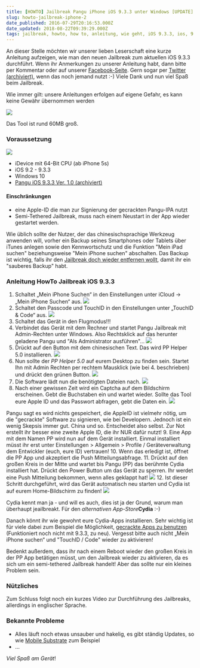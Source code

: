 ```yaml
---
title: [HOWTO] Jailbreak Pangu iPhone iOS 9.3.3 unter Windows [UPDATE]
slug: howto-jailbreak-iphone-2
date_published: 2016-07-29T20:16:53.000Z
date_updated: 2018-08-22T09:39:29.000Z
tags: jailbreak, howto, how to, anleitung, wie geht, iOS 9.3.3, ios, 9.3.3, pangu, windows
---
```


An dieser Stelle möchten wir unserer lieben Leserschaft eine kurze Anleitung aufzeigen, wie man den neuen Jailbreak zum aktuellen iOS 9.3.3 durchführt. Wenn ihr Anmerkungen zu unserer Anleitung habt, dann bitte per Kommentar oder auf unserer [Facebook-Seite](https://www.facebook.com/thafakerde). Gern sogar per [Twitter (archiviert)](http://web.archive.org/web/20161115072752/https://twitter.com/thafaker), wenn das noch jemand nutzt :-) Viele Dank und nun viel Spaß beim Jailbreak. 

Wie immer gilt: unsere Anleitungen erfolgen auf eigene Gefahr, es kann keine Gewähr übernommen werden

![](http://thafaker.de/content/images/2016/07/Bildschirmfoto-2016-07-29-um-22-18-11.png)

Das Tool ist rund 60MB groß.

### Voraussetzung

![](__GHOST_URL__/content/images/2016/07/2016-07-25-06_24_49-PanGu-iOS-9-2-9-3-3-jailbreak-tool-pangu-io_-772x216.png)

- iDevice mit 64-Bit CPU (ab iPhone 5s)
- iOS 9.2 - 9.3.3
- Windows 10
- [Pangu iOS 9.3.3 Ver. 1.0 (archiviert)](http://web.archive.org/web/20160728112845/http://jailbreak.25pp.com:80/ppjailbreak/?from=25pp_00119)

#### Einschränkungen

- eine Apple-ID die man zur Signierung der gecrackten Pangu-IPA nutzt
- Semi-Tethered Jailbreak, muss nach einem Neustart in der App wieder gestartet werden.

Wie üblich sollte der Nutzer, der das chinesischsprachige Werkzeug anwenden will, vorher ein Backup seines Smartphones oder Tablets über iTunes anlegen sowie den Kennwortschutz und die Funktion "Mein iPad suchen" beziehungsweise "Mein iPhone suchen" abschalten. Das Backup ist wichtig, falls ihr den [Jailbreak doch wieder entfernen wollt](__GHOST_URL__/jailbreak-pangu-ios-9-3-3-vollstandig-entfernen/), damit ihr ein "sauberes Backup" habt.

### Anleitung HowTo Jailbreak iOS 9.3.3

1. Schaltet „Mein iPhone Suchen“ in den Einstellungen unter iCloud -> „Mein iPhone Suchen“ aus.
![](__GHOST_URL__/content/images/2016/07/Find-My-iPhone-Taig-jailbreak.png)
2. Schaltet den Passcode und TouchID in den Einstellungen unter „TouchID & Code“ aus.
![](__GHOST_URL__/content/images/2016/07/IMG_0046.png)
3. Schaltet das Gerät in den Flugmodus!!!
4. Verbindet das Gerät mit dem Rechner und startet Pangu Jailbreak mit Admin-Rechten unter Windows. Also Rechtsklick auf das herunter geladene Pangu und "Als Administrator ausführen"…
![](__GHOST_URL__/content/images/2016/07/Bildschirmfoto-2016-07-29-um-22-02-50.png)
5. Drückt auf den Button mit dem chinesischen Text. Das wird PP Helper 5.0 installieren.
![](__GHOST_URL__/content/images/2016/07/Bildschirmfoto-2016-07-29-um-22-04-03.png)
6. Nun sollte der *PP Helper 5.0* auf eurem Desktop zu finden sein. Startet Ihn mit Admin Rechten per rechtem Mausklick (wie bei 4. beschrieben) und drückt den grünen Button.
![](__GHOST_URL__/content/images/2016/07/Bildschirmfoto-2016-07-29-um-22-05-58.png)
7. Die Software lädt nun die benötigten Dateien nach.
![](__GHOST_URL__/content/images/2016/07/Bildschirmfoto-2016-07-29-um-22-07-29.png)
8. Nach einer gewissen Zeit wird ein Captcha auf dem Bildschirm erscheinen. Gebt die Buchstaben ein und wartet wieder. Sollte das Tool eure Apple ID und das Passwort abfragen, gebt die Daten ein.
![](__GHOST_URL__/content/images/2016/07/w706.jpg)

Pangu sagt es wird nichts gespeichert, die AppleID ist vielmehr nötig, um die "gecrackte" Software zu signieren, wie bei Developern. Jednoch ist ein wenig Skepsis immer gut. China und so. Entscheidet also selbst. Zur Not erstellt ihr besser eine zweite Apple ID, die ihr NUR dafür nutzt!
9. Eine App mit dem Namen PP wird nun auf dem Gerät installiert. Einmal installiert müsst ihr erst unter Einstellungen > Allgemein > Profile / Geräteverwaltung dem Entwickler (euch, eure ID) vertrauen!
10. Wenn das erledigt ist, öffnet die PP App und akzeptiert die Push Mitteilungsabfrage.
11. Drückt auf den großen Kreis in der Mitte und wartet bis Pangu (PP) das berühmte Cydia installiert hat. Drückt den Power Button um das Gerät zu sperren. Ihr werdet eine Push Mitteilung bekommen, wenn alles geklappt hat!
![](__GHOST_URL__/content/images/2016/07/w707.jpg)
12. Ist dieser Schritt durchgeführt, wird das Gerät automatisch neu starten und Cydia ist auf eurem Home-Bildschirm zu finden!
![](__GHOST_URL__/content/images/2016/07/w708.jpg)

Cydia kennt man ja - und will es auch, dies ist ja der Grund, warum man überhaupt jeailbreakt. Für den *alternativen App-Store***Cydia** :-)

Danach könnt ihr wie gewohnt eure Cydia-Apps installieren. Sehr wichtig ist für viele dabei zum Beispiel die Möglichkeit, [gecrackte Apps zu benutzen](__GHOST_URL__/howto-cracked-ipa-gecrackte-apps-unter-ios-9-2/) (Funktioniert noch nicht mit 9.3.3, zu neu). Vergesst bitte auch nicht „Mein iPhone suchen“ und "TouchID / Code" wieder zu aktivieren!

Bedenkt außerdem, dass ihr nach einem Reboot wieder den großen Kreis in der PP App betätigen müsst, um den Jailbreak wieder zu aktivieren, da es sich um ein semi-tethered Jailbreak handelt! Aber das sollte nur ein kleines Problem sein.

### Nützliches

Zum Schluss folgt noch ein kurzes Video zur Durchführung des Jailbreaks, allerdings in englischer Sprache.

### Bekannte Probleme

- Alles läuft noch etwas unsauber und hakelig, es gibt ständig Updates, so wie [Mobile Substrate](http://www.idownloadblog.com/2016/07/28/cydia-substrate-updated-ios-9-2-9-3-3/) zum Beispiel
- …

*Viel Spaß am Gerät*!
